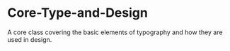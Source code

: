# Core-Type-and-Design
A core class covering the basic elements of typography and how they are used in design. 
